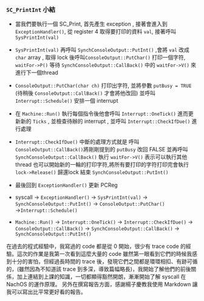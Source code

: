### `SC_PrintInt` 小結

* 當我們要執行一個 SC_Print, 首先產生 exception , 接著會進入到`ExceptionHandler()`, 從 register 4 取得要打印的資料 `val`, 接著呼叫 `SysPrintInt(val)`

* `SysPrintInt(val)` 再呼叫 `SynchConsoleOutput::PutInt()` ,會將  `val` 改成 `char` array , 取得 lock 後呼叫`ConsoleOutput::PutChar()` 打印一個字符, `waitFor->P()` 等待 `SynchConsoleOutput::CallBack()` 中的 `waitFor->V()` 來進行下一個thread

* `ConsoleOutput::PutChar(char ch)` 打印出字符, 並將參數 `putBusy = TRUE` (待稍後 `ConsoleOutput::CallBack()` 才會將他改回) 並呼叫`Interrupt::Schedule()` 安排一個 interrupt

* 在 `Machine::Run()` 執行每個指令後他會呼叫 `Interrupt::OneTick()` 進而更新新的 `Ticks` , 並檢查待辦的 interrupt , 並呼叫 `Interrupt::CheckIfDue()` 進行處理

* `Interrupt::CheckIfDue()` 中斷的處理方式就是 呼叫 `ConsoleOutput::CallBack()`將剛剛提到的 `putBusy` 改回 FALSE 並再呼叫 `SynchConsoleOutput::CallBack()` 執行 `waitFor->V()` 表示可以執行其他 thread 也可以開始新的一輪的打印字符,將所有要打印的字符打印完會執行 `lock->Release()` 歸還lock 結束 `SynchConsoleOutput::PutInt()`

* 最後回到 `ExceptionHandler()` 更新 PCReg

* syscall $\rightarrow$ `ExceptionHandler()` $\rightarrow$ `SysPrintInt(val)` $\rightarrow$ `SynchConsoleOutput::PutInt()` $\rightarrow$ `ConsoleOutput::PutChar()` $\rightarrow$`Interrupt::Schedule()` 

* `Machine::Run()` $\rightarrow$ `Interrupt::OneTick()` $\rightarrow$ `Interrupt::CheckIfDue()` $\rightarrow$ `ConsoleOutput::CallBack()` $\rightarrow$ `SynchConsoleOutput::CallBack()` $\rightarrow$ `SynchConsoleOutput::PutInt()`


在過去的程式經驗中，我寫過的 code 都是從 0 開始，很少有 trace code 的經驗。這次的作業是我第一次看到這麼大量的 code 雖然第一眼看到它們的時候我感到十分的害怕，但經過長時間的 trace 後，發現它們之間都是環環相扣、有跡可循的，(雖然因為不知道該 trace 到多深，導致篇幅略長)，我開始了解他們的前後關係，加上連結到上課的知識，一切都顯得豁然開朗，漸漸開始了解 syscall 在 NachOS 的運作原理。
另外在撰寫報告方面，感謝楊子慶教我使用 Markdown 讓我可以寫出比平常更好看的報告。

